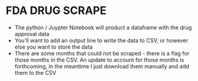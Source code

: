 # FDA DRUG SCRAPE

- The python / Juypter Notebook will product a dataframe with the drug approval data 
- You'll want to add an output line to write the data to CSV, or however else you want to store the data
- There are some months that could not be scraped - there is a flag for those months in the CSV. An update to account for those months is forthcoming, in the meantime I just download them manually and add them to the CSV
